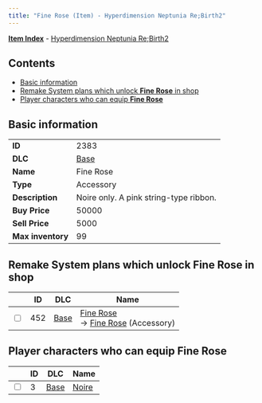 ```yaml
---
title: "Fine Rose (Item) - Hyperdimension Neptunia Re;Birth2"
---
```


[**Item Index**](/neptunia/rb2/item/index.html) - [Hyperdimension Neptunia Re;Birth2](/neptunia/rb2)

## Contents

- [Basic information](#basic-information)
- [Remake System plans which unlock **Fine Rose** in shop](#remake-system-plans-which-unlock-fine-rose-in-shop)
- [Player characters who can equip **Fine Rose**](#player-characters-who-can-equip-fine-rose)

## Basic information

|   |   |
| -- | -- |
| **ID** | 2383 |
| **DLC** | [Base](/neptunia/rb2/dlc/0-base.html) |
| **Name** | Fine Rose |
| **Type** | Accessory |
| **Description** | Noire only. A pink string-type ribbon. |
| **Buy Price** | 50000 |
| **Sell Price** | 5000 |
| **Max inventory** | 99 |

## Remake System plans which unlock **Fine Rose** in shop

|    | ID | DLC | Name |
| -- | -- | --- | ---- |
| <input type="checkbox" id="rb2-remake-0-452" class="trackbox" /> | 452 | [Base](/neptunia/rb2/dlc/0-base.html) | [Fine Rose](/neptunia/rb2/remake/0-452-fine-rose.html)<br />→ [Fine Rose](/neptunia/rb2/item/0-2383-fine-rose.html) (Accessory) |

## Player characters who can equip **Fine Rose**

|    | ID | DLC | Name |
| -- | -- | --- | ---- |
| <input type="checkbox" id="rb2-player-0-3" class="trackbox" /> | 3 | [Base](/neptunia/rb2/dlc/0-base.html) | [Noire](/neptunia/rb2/player/0-3-noire.html) |